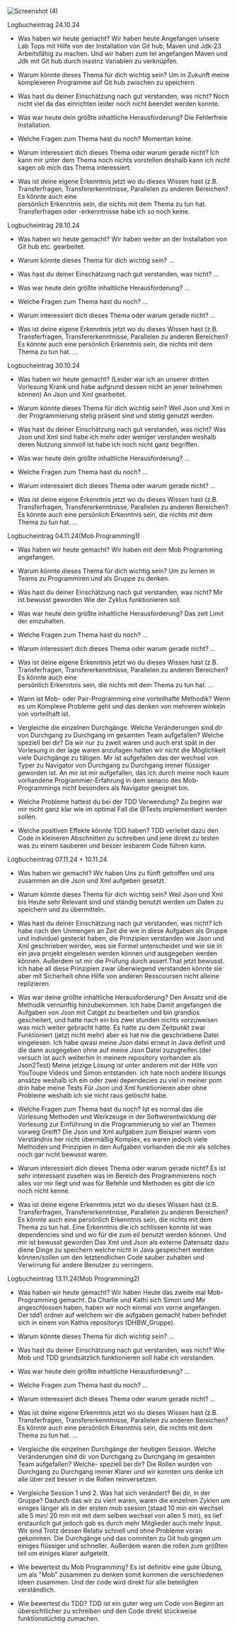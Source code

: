 ![Screenshot (4)](https://github.com/user-attachments/assets/0d29e089-6259-4a71-a939-b0ca3d315afc)



Logbucheintrag 24.10.24

- Was haben wir heute gemacht?
  Wir haben heute Angefangen unsere Lab Tops mit Hilfe von der Installation von Git hub, Maven und Jdk-23 Arbeitsfähig zu machen.
  Und wir haben zum tel angefangen Maven und Jdk mit Git hub durch inastnz Variablen zu verknüpfen.
  
- Warum könnte dieses Thema für dich wichtig sein?
  Um in Zukunft meine komplexeren Programme auf Git hub zwischen zu speichern.
  
- Was hast du deiner Einschätzung nach gut verstanden, was nicht?
  Noch nicht viel da das einrichten leider noch nicht beendet werden konnte.
  
- Was war heute dein größte inhaltliche Herausforderung?
  Die Fehlerfreie Installation.
  
- Welche Fragen zum Thema hast du noch?
  Momentan keine.
  
- Warum interessiert dich dieses Thema oder warum gerade nicht?
  Ich kann mir unter dem Thema noch nichts vorstellen deshalb kann ich nicht sagen ob mich das Thema interessiert.
  
- Was ist deine eigene Erkenntnis jetzt wo du dieses Wissen hast (z.B. Transferfragen, Transfererkenntnisse, Parallelen zu anderen Bereichen? Es könnte auch eine  
  persönlich Erkenntnis sein, die nichts mit dem Thema zu tun hat.
  Transferfragen oder -erkenntnisse habe ich so noch keine.


Logbucheintrag 28.10.24

- Was haben wir heute gemacht?
  Wir haben weiter an der Installation von Git hub etc. gearbeitet.
  
- Warum könnte dieses Thema für dich wichtig sein?
  ...
- Was hast du deiner Einschätzung nach gut verstanden, was nicht?
  ...
- Was war heute dein größte inhaltliche Herausforderung?
  ...
- Welche Fragen zum Thema hast du noch?
  ...
- Warum interessiert dich dieses Thema oder warum gerade nicht?
  ...
- Was ist deine eigene Erkenntnis jetzt wo du dieses Wissen hast (z.B. Transferfragen, Transfererkenntnisse, Parallelen zu anderen Bereichen? Es könnte auch eine    persönlich Erkenntnis sein, die nichts mit dem   Thema zu tun hat.
  ...


Logbucheintrag 30.10.24

- Was haben wir heute gemacht?
  (Leider war ich an unserer dritten Vorlesung Krank und habe aufgrund dessen nicht an jener teilnehmen können)
  An Json und Xml gearbeitet.
  
- Warum könnte dieses Thema für dich wichtig sein?
  Weil Json und Xml in der Programmierung stetig präsent sind und stetig genutzt werden.
  
- Was hast du deiner Einschätzung nach gut verstanden, was nicht?
  Was Json und Xml sind habe ich mehr oder weniger verstanden weshalb deren Nutzung sinnvoll ist habe ich noch nicht ganz begriffen.
  
- Was war heute dein größte inhaltliche Herausforderung?
  ...
- Welche Fragen zum Thema hast du noch?
  ...
- Warum interessiert dich dieses Thema oder warum gerade nicht?
  ...
- Was ist deine eigene Erkenntnis jetzt wo du dieses Wissen hast (z.B. Transferfragen, Transfererkenntnisse, Parallelen zu anderen Bereichen? Es könnte auch eine    persönlich Erkenntnis sein, die nichts mit dem   Thema zu tun hat.
  ...


Logbucheintrag 04.11.24(Mob Programming1)

- Was haben wir heute gemacht?
  Wir haben mit dem Mob Programming angefangen.
  
- Warum könnte dieses Thema für dich wichtig sein?
  Um zu lernen in Teams zu Programmiren und als Gruppe zu denken.
  
- Was hast du deiner Einschätzung nach gut verstanden, was nicht?
  Mir ist bewusst geworden Wie der Zyklus funktionieren soll.
  
- Was war heute dein größte inhaltliche Herausforderung?
  Das zeit Limit der einzuhalten.
  
- Welche Fragen zum Thema hast du noch?
  ...
- Warum interessiert dich dieses Thema oder warum gerade nicht?
  ...
- Was ist deine eigene Erkenntnis jetzt wo du dieses Wissen hast (z.B. Transferfragen, Transfererkenntnisse, Parallelen zu anderen Bereichen? Es könnte auch eine  
  persönlich Erkenntnis sein, die nichts mit dem Thema zu tun hat.
  ...
  
- Wann ist Mob- oder Pair-Programming eine vorteilhafte Methodik?
  Wenn es um Komplexe Probleme geht und das denken von mehreren winkeln von vorteilhaft ist.
  
- Vergleiche die einzelnen Durchgänge. Welche Veränderungen sind dir von Durchgang zu Durchgang im gesamten Team aufgefallen? Welche speziell bei dir?
  Da wir nur zu zweit waren und auch erst spät in der Vorlesung in der lage waren anzufagen hatten wir nicht die Möglichkeit viele Durchgänge zu tätigen.
  Mir ist aufgefallen das der wechsel von Typer zu Navigator von Durchgang zu Durchgang immer flüssiger geworden ist.
  An mir ist mir aufgefallen, das ich durch meine noch kaum vorhandene Programmier-Erfahrung in dem senario des Mob-Programmings nicht besonders als Navigator
  geeignet bin.
  
- Welche Probleme hattest du bei der TDD Verwendung?
  Zu beginn war mir nicht ganz klar wie im optimal Fall die @Tests implementiert werden sollen.
  
- Welche positiven Effekte könnte TDD haben?
  TDD verleitet dazu den Code in kleineren Abschnitten zu schreiben und jene direkt zu testen was zu einem sauberen und besser lesbarem Code führen kann.


Logbucheintrag 07.11.24 + 10.11.24

- Was haben wir gemacht?
  Wir haben Uns zu fünft getroffen und uns zusammen an die Json und Xml aufgeben gesetzt.
  
- Warum könnte dieses Thema für dich wichtig sein?
  Weil Json und Xml bis Heute sehr Relevant sind und ständig benutzt werden um Daten zu speichern und zu übermitteln.
  
- Was hast du deiner Einschätzung nach gut verstanden, was nicht?
  Ich habe nach den Unmengen an Zeit die wie in diese Aufgaben als Gruppe und individuel gesteckt haben, die Prinzipien verstanden wie Json und Xml geschrieben
  werden, was sie Formel unterscheidet  und wie sie in ein java projekt eingelesen werden können und ausgegeben werden können. Außerdem ist mir die Prüfung durch
  assert.That jetzt bewusst.
  Ich habe all diese Prinzipien zwar überwiegend verstanden könnte sie aber mit Sicherheit ohne Hilfe von anderen Resscoursen nicht alleine replizieren.
  
- Was war deine größte inhaltliche Herausforderung?
  Den Ansatz und die Methodik vernünftig hinzubekommen. Ich habe Damit angefangen die Aufgaben von Json mit Catgpt zu bearbeiten und bin grandios gescheitert,
  und hatte nach ein bis zwei stunden nichts vorzuweisen was mich weiter gebracht hätte. Es hatte zu dem Zeitpunkt zwar Funktioniert (jetzt nicht mehr) aber es hat
  nie die geschriebene Datei eingelesen.
  Ich habe qwasi meine Json datei erneut in Java definit und die dann ausgegeben ohne auf meine Json Datei zuzugreifen.(der versuch ist auch weiterhin in meinem
  repository vorhanden als Json2Test)
  Meine jetzige Lösung ist unter anderem mit der Hilfe von YouToupe Videos und Simon entstanden.
  ich hate noch andere lösungs ansätze weshalb ich ein oder zwei dependecies zu viel in meiner pom drin habe meine Tests Für Json und Xml funktionieren aber ohne
  Probleme weshalb ich sie nicht raus gelöscht habe.
  
- Welche Fragen zum Thema hast du noch?
  Ist es normal das die Vorlesung Methoden und Werkzeuge in der Softwerentwicklung der Vorlesung zur Einführung in die Programmierung so viel an Themen vorweg
  Greift?
  Die Json und Xml aufgaben zum Beispiel waren vom Verständnis her nicht übermäßig Komplex, es waren jedoch viele Methoden und Prinzipien in den Aufgaben
  vorhanden die mir als solches noch gar nicht bewusst
  waren.
  
- Warum interessiert dich dieses Thema oder warum gerade nicht?
  Es ist sehr interessant zusehen was im Bereich des Programmierens noch alles vor mir liegt und was für Befehle und Methoden es gibt die ich noch nicht kenne.
  
- Was ist deine eigene Erkenntnis jetzt wo du dieses Wissen hast (z.B. Transferfragen, Transfererkenntnisse, Parallelen zu anderen Bereichen? Es könnte auch eine    persönlich Erkenntnis sein, die nichts mit dem   Thema zu tun hat.
  Eine Erkenntnis die ich schlissen konnte ist was dependencies sind und wo für die zum eil benutzt werden können.
  Und mir ist bewusst geworden Das Xml und Json als externe Datensatz dazu diene Dinge zu speichern welche nicht in Java gespeichert werden können/sollen um den
  letztendlichen Code sauber zuhalten und Verwirrung für andere Benutzer zu verringern.


Logbucheintrag 13.11.24(Mob Programming2)

- Was haben wir heute gemacht?
  Wir haben Heute das zweite mal Mob-Programming gemacht. Da Charlie und Kathi sich Simon und Mir angeschlossen haben, haben wir noch einmal von vorne angefangen.
  Der tdd1 ordner auf welchem wir die aufgaben gemacht haben befindet sich in einem von Kathis repositorys (DHBW_Gruppe).

- Warum könnte dieses Thema für dich wichtig sein?
  ...
- Was hast du deiner Einschätzung nach gut verstanden, was nicht?
  Wie Mob und TDD grundsätzlich funktionieren soll habe ich verstanden.
  
- Was war heute dein größte inhaltliche Herausforderung?
  ...
- Welche Fragen zum Thema hast du noch?
  ...
- Warum interessiert dich dieses Thema oder warum gerade nicht?
  ...
- Was ist deine eigene Erkenntnis jetzt wo du dieses Wissen hast (z.B. Transferfragen, Transfererkenntnisse, Parallelen zu anderen Bereichen? Es könnte auch eine    persönlich Erkenntnis sein, die nichts mit dem Thema zu tun hat.
  ...


- Vergleiche die einzelnen Durchgänge der heutigen Session. Welche Veränderungen sind dir von Durchgang zu Durchgang im gesamten Team aufgefallen? Welche-
  speziell bei dir?
  Die Rollen wurden von Durchgang zu Durchgang immer Klarer und wir konnten uns denke ich alle über zeit besser in die Rollen reinversetzen.

- Vergleiche Session 1 und 2. Was hat sich verändert? Bei dir, in der Gruppe?
  Dadurch das wir zu viert waren, waren die einzelnen Zyklen um einiges länger als in der ersten mob ssesion (staad 10 min ein wechsel alle 5 min/ 20 min mit
  mit dem selben wechsel von allen 5 min), es lief  erstaunlich gut jedoch gab es durch mehr Mitglieder auch mehr Input. Wir sind Trotz dessen Relativ schnell und
  ohne Probleme voran gekommen.
  Die Durchgänge und das commiten zu Git hub gingen um einiges flüssiger und schneller. Außerdem waren die rollen zum größten teil um einiges klarer aufgeteilt.
  
- Wie bewertest du Mob Programming?
  Es ist definitiv
 eine gute Übung, um als "Mob" zusammen zu denken somit kommen die verschiedenen Ideen zusammen. Und der code wird direkt für alle beteiligten
  verständlich.
  
- Wie bewertest du TDD?
  TDD ist ein guter weg um Code von Beginn an übersichtlicher zu schreiben und den Code direkt stückweise funktionstüchtig zumachen.
